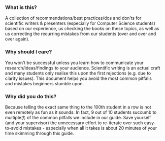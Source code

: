 ### What is this?
A collection of recommendations/best practices/dos and don'ts for scientific writers &amp; presenters (especially for Computer Science students) based on our experience, us checking the books on these topics, as well as us correcting the recurring mistakes from our students (over and over and over again).

### Why should I care?
You won't be successful unless you learn how to communicate your research/ideas/findings to your audience.
Scientific writing is an actual craft and many students only realise this upon the first rejections (e.g. due to clarity issues).
This document helps you avoid the most common pitfalls and mistakes beginners stumble upon.

### Why did you do this?
Because telling the exact same thing to the 100th student in a row is not even remotely as fun as it sounds.
In fact, 9 out of 10 students succumb to multiple(!) of the common pitfalls we include in our guide.
Save yourself (and your supervisor) the unnecessary effort to re-iterate over such easy-to-avoid mistakes - especially when all it takes is about 20 minutes of your time skimming through this guide.

